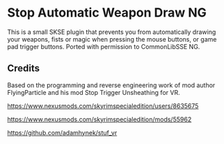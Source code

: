 # Stop Automatic Weapon Draw NG

This is a small SKSE plugin that prevents you from automatically drawing your weapons, fists or magic when pressing the mouse buttons, or game pad trigger buttons.
Ported with permission to CommonLibSSE NG.

## Credits
Based on the programming and reverse engineering work of mod author FlyingParticle﻿ and his mod Stop Trigger Unsheathing for VR.  

https://www.nexusmods.com/skyrimspecialedition/users/8635675

https://www.nexusmods.com/skyrimspecialedition/mods/55962

https://github.com/adamhynek/stuf_vr
